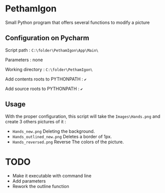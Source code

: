 # PethamIgon
Small Python program that offers several functions to modify a picture

## Configuration on Pycharm

Script path : `C:\folder\PethamIgon\App\Main\`

Parameters : none

Working directory : `C:\folder\PethamIgon\`

Add contents roots to PYTHONPATH : `✔️`

Add source roots to PYTHONPATH : `✔️`

## Usage

With the proper configuration, this script will take the `Images\Hands.png` and create 3 others pictures of it : 
* `Hands_new.png` Deleting the background.
* `Hands_outlined_new.png` Deletes a border of 1px.
* `Hands_reversed.png` Reverse The colors of the picture.


# TODO

* Make it executable with command line
* Add parameters
* Rework the outline function
